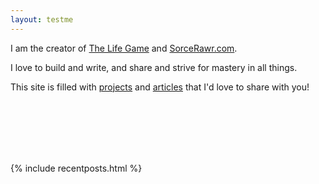 ```yaml
---
layout: testme
---
```


I am the creator of [The Life Game](https://thelifega.me) and [SorceRawr.com](https://SorceRawr.com). <br>

I love to build and write, and share and strive for mastery in all things.

This site is filled with [projects](/projects.html) and [articles](/bytes_.html) that I'd love to share with you!  


<!--
This site is a collection of my [projects](./projects.html), my [plans](./about.html), and [a byte-sized blog](./bytes_landing.html).
-->
<br>

<br>

<br>

<br>

<br>



{% include recentposts.html %}
